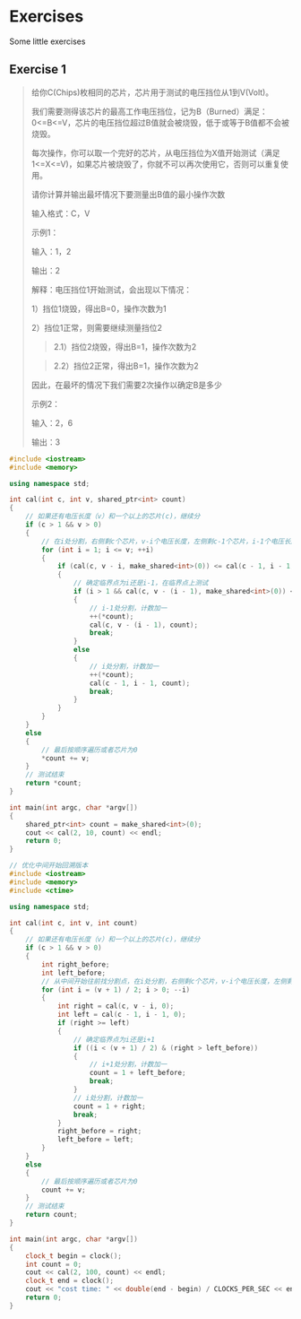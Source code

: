 # Exercises

Some little exercises

## Exercise 1

> 给你C(Chips)枚相同的芯片，芯片用于测试的电压挡位从1到V(Volt)。
>
> 我们需要测得该芯片的最高工作电压挡位，记为B（Burned）满足：0<=B<=V，芯片的电压挡位超过B值就会被烧毁，低于或等于B值都不会被烧毁。
>
> 每次操作，你可以取一个完好的芯片，从电压挡位为X值开始测试（满足1<=X<=V)，如果芯片被烧毁了，你就不可以再次使用它，否则可以重复使用。
> 
> 请你计算并输出最坏情况下要测量出B值的最小操作次数
> 
> 输入格式：C，V
>
> 示例1：
> 
> 输入：1，2
> 
> 输出：2
>
> 解释：电压挡位1开始测试，会出现以下情况：
>
> 1）挡位1烧毁，得出B=0，操作次数为1
> 
> 2）挡位1正常，则需要继续测量挡位2
>
>> 2.1）挡位2烧毁，得出B=1，操作次数为2
>
>> 2.2）挡位2正常，得出B=1，操作次数为2
>
> 因此，在最坏的情况下我们需要2次操作以确定B是多少
>
> 示例2：
> 
> 输入：2，6
> 
> 输出：3

```cpp
#include <iostream>
#include <memory>

using namespace std;

int cal(int c, int v, shared_ptr<int> count)
{
	// 如果还有电压长度（v）和一个以上的芯片(c)，继续分
	if (c > 1 && v > 0)
	{
		// 在i处分割，右侧剩c个芯片，v-i个电压长度，左侧剩c-1个芯片，i-1个电压长度，从左开始找临界点
		for (int i = 1; i <= v; ++i)
		{
			if (cal(c, v - i, make_shared<int>(0)) <= cal(c - 1, i - 1, make_shared<int>(0)))
			{
				// 确定临界点为i还是i-1，在临界点上测试
				if (i > 1 && cal(c, v - (i - 1), make_shared<int>(0)) <= cal(c - 1, i - 1, make_shared<int>(0)))
				{
					// i-1处分割，计数加一
					++(*count);
					cal(c, v - (i - 1), count);
					break;
				}
				else
				{
					// i处分割，计数加一
					++(*count);
					cal(c - 1, i - 1, count);
					break;
				}
			}
		}
	}
	else
	{
		// 最后按顺序遍历或者芯片为0
		*count += v;
	}
	// 测试结束
	return *count;
}

int main(int argc, char *argv[])
{
	shared_ptr<int> count = make_shared<int>(0);
	cout << cal(2, 10, count) << endl;
	return 0;
}
```

```cpp
// 优化中间开始回溯版本
#include <iostream>
#include <memory>
#include <ctime>

using namespace std;

int cal(int c, int v, int count)
{
	// 如果还有电压长度（v）和一个以上的芯片(c)，继续分
	if (c > 1 && v > 0)
	{
		int right_before;
		int left_before;
		// 从中间开始往前找分割点，在i处分割，右侧剩c个芯片，v-i个电压长度，左侧剩c-1个芯片，i-1个电压长度
		for (int i = (v + 1) / 2; i > 0; --i)
		{
			int right = cal(c, v - i, 0);
			int left = cal(c - 1, i - 1, 0);
			if (right >= left)
			{
				// 确定临界点为i还是i+1
				if ((i < (v + 1) / 2) & (right > left_before))
				{
					// i+1处分割，计数加一
					count = 1 + left_before;
					break;
				}
				// i处分割，计数加一
				count = 1 + right;
				break;
			}
			right_before = right;
			left_before = left;
		}
	}
	else
	{
		// 最后按顺序遍历或者芯片为0
		count += v;
	}
	// 测试结束
	return count;
}

int main(int argc, char *argv[])
{
	clock_t begin = clock();
	int count = 0;
	cout << cal(2, 100, count) << endl;
	clock_t end = clock();
	cout << "cost time: " << double(end - begin) / CLOCKS_PER_SEC << endl;
	return 0;
}
```
